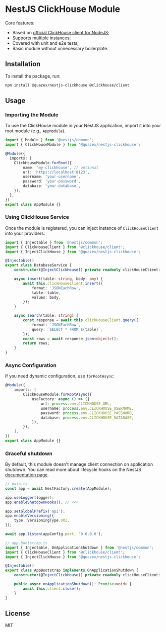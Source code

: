 # NestJS ClickHouse Module

Core features:

- Based on [official ClickHouse client for NodeJS](https://github.com/ClickHouse/clickhouse-js);
- Supports multiple instances;
- Covered with unit and e2e tests;
- Basic module without unnecessary boilerplate.

## Installation

To install the package, run:

```sh
npm install @quazex/nestjs-clickhouse @clickhouse/client
```

## Usage

### Importing the Module

To use the ClickHouse module in your NestJS application, import it into your root module (e.g., `AppModule`).

```typescript
import { Module } from '@nestjs/common';
import { ClickHouseModule } from '@quazex/nestjs-clickhouse';

@Module({
  imports: [
    ClickHouseModule.forRoot({
        name: 'my-clickhouse', // optional
        url: 'https://localhost:8123',
        username: 'your-username',
        password: 'your-password',
        database: 'your-database',
    }),
  ],
})
export class AppModule {}
```

### Using ClickHouse Service

Once the module is registered, you can inject instance of `ClickHouseClient` into your providers:

```typescript
import { Injectable } from '@nestjs/common';
import { ClickHouseClient } from '@clickhouse/client';
import { InjectClickHouse } from '@quazex/nestjs-clickhouse';

@Injectable()
export class DatabaseService {
    constructor(@InjectClickHouse() private readonly clickHouseClient: ClickHouseClient) {}

    async insert(table: string, body: any) {
        await this.clickHouseClient.insert({
            format: 'JSONEachRow',
            table: table,
            values: body,
        });
    }

    async search(table: string) {
        const response = await this.clickHouseClient.query({
            format: 'JSONEachRow',
            query: `SELECT * FROM ${table}`,
        });
        const rows = await response.json<object>();
        return rows;
    }
}
```

### Async Configuration

If you need dynamic configuration, use `forRootAsync`:

```typescript
@Module({
    imports: [
        ClickHouseModule.forRootAsync({
            useFactory: async () => ({
                url: process.env.CLICKHOUSE_URL,
                username: process.env.CLICKHOUSE_USERNAME,
                password: process.env.CLICKHOUSE_PASSWORD,
                database: process.env.CLICKHOUSE_DATABASE,
            }),
        }),
    ],
})
export class AppModule {}
```

### Graceful shutdown

By default, this module doesn't manage client connection on application shutdown. You can read more about lifecycle hooks on the NestJS [documentation page](https://docs.nestjs.com/fundamentals/lifecycle-events#application-shutdown). 

```typescript
// main.ts
const app = await NestFactory.create(AppModule);

app.useLogger(logger);
app.enableShutdownHooks(); // <<<

app.setGlobalPrefix('api');
app.enableVersioning({
    type: VersioningType.URI,
});

await app.listen(appConfig.port, '0.0.0.0');
```

```typescript
// app.bootstrap.ts
import { Injectable, OnApplicationShutdown } from '@nestjs/common';
import { ClickHouseClient } from '@clickhouse/client';
import { InjectClickHouse } from '@quazex/nestjs-clickhouse';

@Injectable()
export class AppBootstrap implements OnApplicationShutdown {
    constructor(@InjectClickHouse() private readonly clickHouseClient: ClickHouseClient) {}

    public async onApplicationShutdown(): Promise<void> {
        await this.client.close();
    }
}
```

## License

MIT
